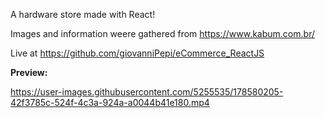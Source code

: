 A hardware store made with React! 

Images and information weere gathered from https://www.kabum.com.br/

Live at https://github.com/giovanniPepi/eCommerce_ReactJS

<strong> Preview: </strong>

https://user-images.githubusercontent.com/5255535/178580205-42f3785c-524f-4c3a-924a-a0044b41e180.mp4

